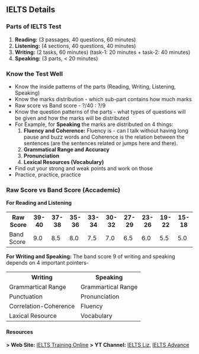 ## **IELTS Details**

### **Parts of IELTS Test**
1. **Reading:** (3 passages, 40 questions, 60 minutes)
2. **Listening:** (4 sections, 40 questions, 40 minutes)
3. **Writing:** (2 tasks, 60 minutes) (task-1: 20 minutes + task-2: 40 minutes)
4. **Speaking:** (3 parts,  < 20 minutes)

### **Know the Test Well**
- Know the inside patterns of the parts (Reading, Writing, Listening, Speaking)
- Know the marks distribution - which sub-part contains how much marks
- Raw score vs Band score - ?/40 : ?/9
- Know the question patterns of the parts - what types of questions will be given and how the marks will be distributed
- For Example, for **Speaking** the marks are distributed on 4 things:
	1. **Fluency and Coherence:** Fluency is - can I talk without having long pause and buzz words and Coherence is the relation between the sentences (are the sentences related or jumps here and there).
	2. **Grammatical Range and Accuracy**
	3. **Pronunciation**
	4. **Lexical Resources (Vocabulary)**
- Find out your strong and weak points and work on those
- Practice, practice, practice

### **Raw Score vs Band Score (Accademic)**
**For Reading and Listening**
<table >
    <tr>
        <th>Raw Score</th>
        <th>39-40</th>
        <th>37-38</th>
        <th>35-36</th>
        <th>33-34</th>
        <th>30-32</th>
        <th>27-29</th>
        <th>23-26</th>
        <th>19-22</th>
        <th>15-18</th>
    </tr>
    <tr>
        <td>Band Score</td>
        <td>9.0</td>
        <td>8.5</td>
        <td>8.0</td>
        <td>7.5</td>
        <td>7.0</td>
        <td>6.5</td>
        <td>6.0</td>
        <td>5.5</td>
        <td>5.0</td>
    </tr>
</table>

**For Writing and Speaking:** The band score 9 of writing and speaking depends on 4 important pointers-
<table>
    <tr><th>Writing</th><th>Speaking</th></tr>
    <tr><td>Grammartical Range</td><td>Grammartical Range</td></tr>
    <tr><td>Punctuation</td><td>Pronunciation</td></tr>
    <tr><td>Correlation-Coherence</td><td>Fluency</td></tr>
    <tr><td>Laxical Resource</td><td>Vocabulary</td></tr>
</table>

#### **Resources**
**> Web Site:** [IELTS Training Online](https://ieltstrainingonline.com/)
**> YT Channel:** [IELTS Liz](https://www.youtube.com/@ieltsliz), [IELTS Advance](https://www.youtube.com/@Ieltsadvantage)